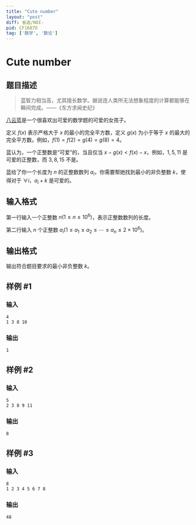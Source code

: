 ```yaml
---
title: "Cute number"
layout: "post"
diff: 省选/NOI-
pid: CF1687D
tag: ['数学', '数论']
---
```


# Cute number

## 题目描述

> 蓝智力相当高，尤其擅长数学。据说连人类所无法想象程度的计算都能够在瞬间完成。——《东方求闻史纪》

[八云蓝](https://www.luogu.com.cn/user/149196)是一个很喜欢出可爱的数学题的可爱的女孩子。

定义 $f(x)$ 表示严格大于 $x$ 的最小的完全平方数，定义 $g(x)$ 为小于等于 $x$ 的最大的完全平方数。例如，$f(1)=f(2)=g(4)=g(8)=4$。

蓝认为，一个正整数是“可爱”的，当且仅当 $x-g(x)<f(x)-x$，例如，$1,5,11$ 是可爱的正整数，而 $3,8,15$ 不是。

蓝给了你一个长度为 $n$ 的正整数数列 $a_i$，你需要帮她找到最小的非负整数 $k$，使得对于 $\forall i$，$a_i+k$ 是可爱的。

## 输入格式

第一行输入一个正整数 $n(1 \leq n \leq 10^6)$，表示正整数数列的长度。

第二行输入 $n$ 个正整数 $a_i(1 \leq a_1 \leq a_2 \leq \cdots \leq a_n \leq 2 \times 10^6)$。

## 输出格式

输出符合题目要求的最小非负整数 $k$。

## 样例 #1

### 输入

```
4
1 3 8 10
```

### 输出

```
1
```

## 样例 #2

### 输入

```
5
2 3 8 9 11
```

### 输出

```
8
```

## 样例 #3

### 输入

```
8
1 2 3 4 5 6 7 8
```

### 输出

```
48
```

